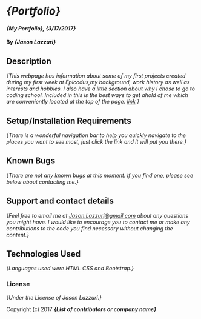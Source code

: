 # _{Portfolio}_

#### _{My Portfolio}, {3/17/2017}_

#### By _**{Jason Lazzuri}**_

## Description

_{This webpage has information about some of my first projects created during my first week at Epicodus,my background, work history as well as interests and hobbies. I also have a little section about why I chose to go to coding school. Included in this is the best ways to get ahold of me which are conveniently located at the top of the page. [link](https://jasonlazzuri.github.io/Portfolio) }_

## Setup/Installation Requirements

_{There is a wonderful navigation bar to help you quickly navigate to the places you want to see most, just click the link and it will put you there.}_

## Known Bugs

_{There are not any known bugs at this moment. If you find one, please see below about contacting me.}_

## Support and contact details

_{Feel free to email me at Jason.Lazzuri@gmail.com about any questions you might have. I would like to encourage you to contact me or make any contributions to the code you find necessary without changing the content.}_

## Technologies Used

_{Languages used were HTML CSS and Bootstrap.}_

### License

*{Under the License of Jason Lazzuri.}*

Copyright (c) 2017 **_{List of contributors or company name}_**
